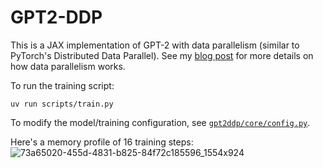 # GPT2-DDP

This is a JAX implementation of GPT-2 with data parallelism (similar to PyTorch's Distributed Data Parallel). See my [blog post](https://thebatmanofbutler.substack.com/) for more details on how data parallelism works.

To run the training script:
```
uv run scripts/train.py
```

To modify the model/training configuration, see [`gpt2ddp/core/config.py`](gpt2ddp/core/config.py).

Here's a memory profile of 16 training steps:
![73a65020-455d-4831-b825-84f72c185596_1554x924](https://github.com/user-attachments/assets/26d9d2b7-0d0e-4ca0-aed3-1074286cf367)
